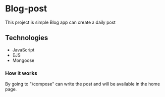 # Blog-post
This project is simple Blog app can create a daily post
## Technologies
 <ul>
  <li>JavaScript</li>
  <li>EJS</li>
  <li>Mongoose</li>
</ul>

### How it works
By going to "/compose" can write the post and will be available in the home page. 
